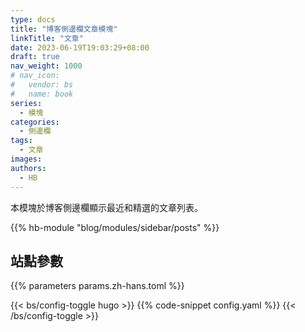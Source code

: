 ```yaml
---
type: docs
title: "博客側邊欄文章模塊"
linkTitle: "文章"
date: 2023-06-19T19:03:29+08:00
draft: true
nav_weight: 1000
# nav_icon:
#   vendor: bs
#   name: book
series:
  - 模塊
categories:
  - 側邊欄
tags:
  - 文章
images:
authors:
  - HB
---
```


本模塊於博客側邊欄顯示最近和精選的文章列表。

<!--more-->

{{% hb-module "blog/modules/sidebar/posts" %}}

## 站點參數

{{% parameters params.zh-hans.toml %}}

{{< bs/config-toggle hugo >}}
{{% code-snippet config.yaml %}}
{{< /bs/config-toggle >}}
